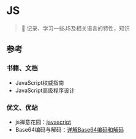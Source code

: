 # JS
> :rocket: 记录、学习一些JS及相关语言的特性，知识

## 参考
### 书籍、文档

- JavaScript权威指南
- JavaScript高级程序设计

### 优文、优站

- js禅意花园：[javascript](https://bonsaiden.github.io/JavaScript-Garden/zh/#intro)
- Base64编码与解码：[详解Base64编码和解码](https://my.oschina.net/goal/blog/201032)
